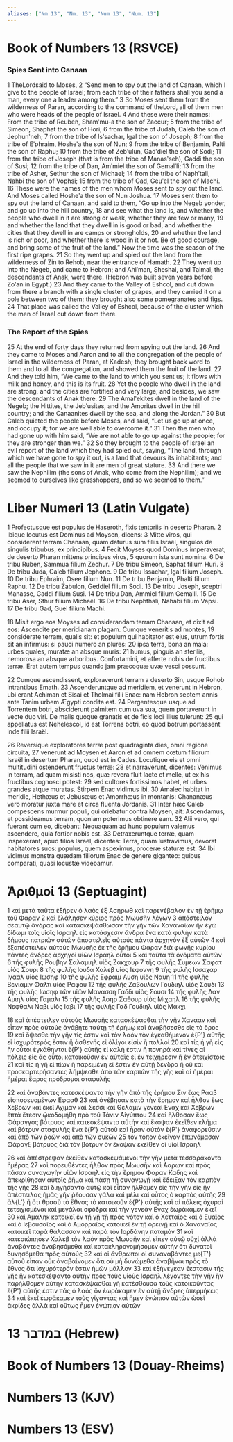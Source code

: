 ```yaml
---
aliases: ["Nm 13", "Nm. 13", "Num 13", "Num. 13"]
---
```



# Book of Numbers 13 (RSVCE)

### Spies Sent into Canaan
1 TheLordsaid to Moses,
2 “Send men to spy out the land of Canaan, which I give to the people of Israel; from each tribe of their fathers shall you send a man, every one a leader among them.”
3 So Moses sent them from the wilderness of Paran, according to the command of theLord, all of them men who were heads of the people of Israel.
4 And these were their names: From the tribe of Reuben, Shamʹmu-a the son of Zaccur;
5 from the tribe of Simeon, Shaphat the son of Hori;
6 from the tribe of Judah, Caleb the son of Jephunʹneh;
7 from the tribe of Isʹsachar, Igal the son of Joseph;
8 from the tribe of Eʹphraim, Hosheʹa the son of Nun;
9 from the tribe of Benjamin, Palti the son of Raphu;
10 from the tribe of Zebʹulun, Gadʹdiel the son of Sodi;
11 from the tribe of Joseph (that is from the tribe of Manasʹseh), Gaddi the son of Susi;
12 from the tribe of Dan, Amʹmiel the son of Gemalʹli;
13 from the tribe of Asher, Sethur the son of Michael;
14 from the tribe of Naphʹtali, Nahbi the son of Vophsi;
15 from the tribe of Gad, Geuʹel the son of Machi.
16 These were the names of the men whom Moses sent to spy out the land. And Moses called Hosheʹa the son of Nun Joshua.
17 Moses sent them to spy out the land of Canaan, and said to them, “Go up into the Negeb yonder, and go up into the hill country,
18 and see what the land is, and whether the people who dwell in it are strong or weak, whether they are few or many,
19 and whether the land that they dwell in is good or bad, and whether the cities that they dwell in are camps or strongholds,
20 and whether the land is rich or poor, and whether there is wood in it or not. Be of good courage, and bring some of the fruit of the land.” Now the time was the season of the first ripe grapes.
21 So they went up and spied out the land from the wilderness of Zin to Rehob, near the entrance of Hamath.
22 They went up into the Negeb, and came to Hebron; and Ahiʹman, Sheshai, and Talmai, the descendants of Anak, were there. (Hebron was built seven years before Zoʹan in Egypt.)
23 And they came to the Valley of Eshcol, and cut down from there a branch with a single cluster of grapes, and they carried it on a pole between two of them; they brought also some pomegranates and figs.
24 That place was called the Valley of Eshcol, because of the cluster which the men of Israel cut down from there.
### The Report of the Spies
25 At the end of forty days they returned from spying out the land.
26 And they came to Moses and Aaron and to all the congregation of the people of Israel in the wilderness of Paran, at Kadesh; they brought back word to them and to all the congregation, and showed them the fruit of the land.
27 And they told him, “We came to the land to which you sent us; it flows with milk and honey, and this is its fruit.
28 Yet the people who dwell in the land are strong, and the cities are fortified and very large; and besides, we saw the descendants of Anak there.
29 The Amalʹekites dwell in the land of the Negeb; the Hittites, the Jebʹusites, and the Amorites dwell in the hill country; and the Canaanites dwell by the sea, and along the Jordan.”
30 But Caleb quieted the people before Moses, and said, “Let us go up at once, and occupy it; for we are well able to overcome it.”
31 Then the men who had gone up with him said, “We are not able to go up against the people; for they are stronger than we.”
32 So they brought to the people of Israel an evil report of the land which they had spied out, saying, “The land, through which we have gone to spy it out, is a land that devours its inhabitants; and all the people that we saw in it are men of great stature.
33 And there we saw the Nephilim (the sons of Anak, who come from the Nephilim); and we seemed to ourselves like grasshoppers, and so we seemed to them.”


# Liber Numeri 13 (Latin Vulgate)

1 Profectusque est populus de Haseroth, fixis tentoriis in deserto Pharan.
2 Ibique locutus est Dominus ad Moysen, dicens:
3 Mitte viros, qui considerent terram Chanaan, quam daturus sum filiis Israël, singulos de singulis tribubus, ex principibus.
4 Fecit Moyses quod Dominus imperaverat, de deserto Pharan mittens principes viros,
5 quorum ista sunt nomina.
6 De tribu Ruben, Sammua filium Zechur.
7 De tribu Simeon, Saphat filium Huri.
8 De tribu Juda, Caleb filium Jephone.
9 De tribu Issachar, Igal filium Joseph.
10 De tribu Ephraim, Osee filium Nun.
11 De tribu Benjamin, Phalti filium Raphu.
12 De tribu Zabulon, Geddiel filium Sodi.
13 De tribu Joseph, sceptri Manasse, Gaddi filium Susi.
14 De tribu Dan, Ammiel filium Gemalli.
15 De tribu Aser, Sthur filium Michaël.
16 De tribu Nephthali, Nahabi filium Vapsi.
17 De tribu Gad, Guel filium Machi.

18 Misit ergo eos Moyses ad considerandam terram Chanaan, et dixit ad eos: Ascendite per meridianam plagam. Cumque veneritis ad montes,
19 considerate terram, qualis sit: et populum qui habitator est ejus, utrum fortis sit an infirmus: si pauci numero an plures:
20 ipsa terra, bona an mala: urbes quales, muratæ an absque muris:
21 humus, pinguis an sterilis, nemorosa an absque arboribus. Confortamini, et afferte nobis de fructibus terræ. Erat autem tempus quando jam præcoquæ uvæ vesci possunt.

22 Cumque ascendissent, exploraverunt terram a deserto Sin, usque Rohob intrantibus Emath.
23 Ascenderuntque ad meridiem, et venerunt in Hebron, ubi erant Achiman et Sisai et Tholmai filii Enac: nam Hebron septem annis ante Tanim urbem Ægypti condita est.
24 Pergentesque usque ad Torrentem botri, absciderunt palmitem cum uva sua, quem portaverunt in vecte duo viri. De malis quoque granatis et de ficis loci illius tulerunt:
25 qui appellatus est Nehelescol, id est Torrens botri, eo quod botrum portassent inde filii Israël.

26 Reversique exploratores terræ post quadraginta dies, omni regione circuita,
27 venerunt ad Moysen et Aaron et ad omnem cœtum filiorum Israël in desertum Pharan, quod est in Cades. Locutique eis et omni multitudini ostenderunt fructus terræ:
28 et narraverunt, dicentes: Venimus in terram, ad quam misisti nos, quæ revera fluit lacte et melle, ut ex his fructibus cognosci potest:
29 sed cultores fortissimos habet, et urbes grandes atque muratas. Stirpem Enac vidimus ibi.
30 Amalec habitat in meridie, Hethæus et Jebusæus et Amorrhæus in montanis: Chananæus vero moratur juxta mare et circa fluenta Jordanis.
31 Inter hæc Caleb compescens murmur populi, qui oriebatur contra Moysen, ait: Ascendamus, et possideamus terram, quoniam poterimus obtinere eam.
32 Alii vero, qui fuerant cum eo, dicebant: Nequaquam ad hunc populum valemus ascendere, quia fortior nobis est.
33 Detraxeruntque terræ, quam inspexerant, apud filios Israël, dicentes: Terra, quam lustravimus, devorat habitatores suos: populus, quem aspeximus, proceræ staturæ est.
34 Ibi vidimus monstra quædam filiorum Enac de genere giganteo: quibus comparati, quasi locustæ videbamur.


# Ἀριθμοί 13 (Septuagint)

1 καὶ μετὰ ταῦτα ἐξῆρεν ὁ λαὸς ἐξ Ασηρωθ καὶ παρενέβαλον ἐν τῇ ἐρήμῳ τοῦ Φαραν
2 καὶ ἐλάλησεν κύριος πρὸς Μωυσῆν λέγων
3 ἀπόστειλον σεαυτῷ ἄνδρας καὶ κατασκεψάσθωσαν τὴν γῆν τῶν Χαναναίων ἣν ἐγὼ δίδωμι τοῖς υἱοῖς Ισραηλ εἰς κατάσχεσιν ἄνδρα ἕνα κατὰ φυλὴν κατὰ δήμους πατριῶν αὐτῶν ἀποστελεῖς αὐτούς πάντα ἀρχηγὸν ἐξ αὐτῶν
4 καὶ ἐξαπέστειλεν αὐτοὺς Μωυσῆς ἐκ τῆς ἐρήμου Φαραν διὰ φωνῆς κυρίου πάντες ἄνδρες ἀρχηγοὶ υἱῶν Ισραηλ οὗτοι
5 καὶ ταῦτα τὰ ὀνόματα αὐτῶν
6 τῆς φυλῆς Ρουβην Σαλαμιηλ υἱὸς Ζακχουρ
7 τῆς φυλῆς Συμεων Σαφατ υἱὸς Σουρι
8 τῆς φυλῆς Ιουδα Χαλεβ υἱὸς Ιεφοννη
9 τῆς φυλῆς Ισσαχαρ Ιγααλ υἱὸς Ιωσηφ
10 τῆς φυλῆς Εφραιμ Αυση υἱὸς Ναυη
11 τῆς φυλῆς Βενιαμιν Φαλτι υἱὸς Ραφου
12 τῆς φυλῆς Ζαβουλων Γουδιηλ υἱὸς Σουδι
13 τῆς φυλῆς Ιωσηφ τῶν υἱῶν Μανασση Γαδδι υἱὸς Σουσι
14 τῆς φυλῆς Δαν Αμιηλ υἱὸς Γαμαλι
15 τῆς φυλῆς Ασηρ Σαθουρ υἱὸς Μιχαηλ
16 τῆς φυλῆς Νεφθαλι Ναβι υἱὸς Ιαβι
17 τῆς φυλῆς Γαδ Γουδιηλ υἱὸς Μακχι

18 καὶ ἀπέστειλεν αὐτοὺς Μωυσῆς κατασκέψασθαι τὴν γῆν Χανααν καὶ εἶπεν πρὸς αὐτούς ἀνάβητε ταύτῃ τῇ ἐρήμῳ καὶ ἀναβήσεσθε εἰς τὸ ὄρος
19 καὶ ὄψεσθε τὴν γῆν τίς ἐστιν καὶ τὸν λαὸν τὸν ἐγκαθήμενον ἐ{P'} αὐτῆς εἰ ἰσχυρότερός ἐστιν ἢ ἀσθενής εἰ ὀλίγοι εἰσὶν ἢ πολλοί
20 καὶ τίς ἡ γῆ εἰς ἣν οὗτοι ἐγκάθηνται ἐ{P'} αὐτῆς εἰ καλή ἐστιν ἢ πονηρά καὶ τίνες αἱ πόλεις εἰς ἃς οὗτοι κατοικοῦσιν ἐν αὐταῖς εἰ ἐν τειχήρεσιν ἢ ἐν ἀτειχίστοις
21 καὶ τίς ἡ γῆ εἰ πίων ἢ παρειμένη εἰ ἔστιν ἐν αὐτῇ δένδρα ἢ οὔ καὶ προσκαρτερήσαντες λήμψεσθε ἀπὸ τῶν καρπῶν τῆς γῆς καὶ αἱ ἡμέραι ἡμέραι ἔαρος πρόδρομοι σταφυλῆς

22 καὶ ἀναβάντες κατεσκέψαντο τὴν γῆν ἀπὸ τῆς ἐρήμου Σιν ἕως Ρααβ εἰσπορευομένων Εφααθ
23 καὶ ἀνέβησαν κατὰ τὴν ἔρημον καὶ ἦλθον ἕως Χεβρων καὶ ἐκεῖ Αχιμαν καὶ Σεσσι καὶ Θελαμιν γενεαὶ Εναχ καὶ Χεβρων ἑπτὰ ἔτεσιν ᾠκοδομήθη πρὸ τοῦ Τάνιν Αἰγύπτου
24 καὶ ἤλθοσαν ἕως Φάραγγος βότρυος καὶ κατεσκέψαντο αὐτήν καὶ ἔκοψαν ἐκεῖθεν κλῆμα καὶ βότρυν σταφυλῆς ἕνα ἐ{P'} αὐτοῦ καὶ ἦραν αὐτὸν ἐ{P'} ἀναφορεῦσιν καὶ ἀπὸ τῶν ῥοῶν καὶ ἀπὸ τῶν συκῶν
25 τὸν τόπον ἐκεῖνον ἐπωνόμασαν Φάραγξ βότρυος διὰ τὸν βότρυν ὃν ἔκοψαν ἐκεῖθεν οἱ υἱοὶ Ισραηλ

26 καὶ ἀπέστρεψαν ἐκεῖθεν κατασκεψάμενοι τὴν γῆν μετὰ τεσσαράκοντα ἡμέρας
27 καὶ πορευθέντες ἦλθον πρὸς Μωυσῆν καὶ Ααρων καὶ πρὸς πᾶσαν συναγωγὴν υἱῶν Ισραηλ εἰς τὴν ἔρημον Φαραν Καδης καὶ ἀπεκρίθησαν αὐτοῖς ῥῆμα καὶ πάσῃ τῇ συναγωγῇ καὶ ἔδειξαν τὸν καρπὸν τῆς γῆς
28 καὶ διηγήσαντο αὐτῷ καὶ εἶπαν ἤλθαμεν εἰς τὴν γῆν εἰς ἣν ἀπέστειλας ἡμᾶς γῆν ῥέουσαν γάλα καὶ μέλι καὶ οὗτος ὁ καρπὸς αὐτῆς
29 ἀλ{L'} ἢ ὅτι θρασὺ τὸ ἔθνος τὸ κατοικοῦν ἐ{P'} αὐτῆς καὶ αἱ πόλεις ὀχυραὶ τετειχισμέναι καὶ μεγάλαι σφόδρα καὶ τὴν γενεὰν Εναχ ἑωράκαμεν ἐκεῖ
30 καὶ Αμαληκ κατοικεῖ ἐν τῇ γῇ τῇ πρὸς νότον καὶ ὁ Χετταῖος καὶ ὁ Ευαῖος καὶ ὁ Ιεβουσαῖος καὶ ὁ Αμορραῖος κατοικεῖ ἐν τῇ ὀρεινῇ καὶ ὁ Χαναναῖος κατοικεῖ παρὰ θάλασσαν καὶ παρὰ τὸν Ιορδάνην ποταμόν
31 καὶ κατεσιώπησεν Χαλεβ τὸν λαὸν πρὸς Μωυσῆν καὶ εἶπεν αὐτῷ οὐχί ἀλλὰ ἀναβάντες ἀναβησόμεθα καὶ κατακληρονομήσομεν αὐτήν ὅτι δυνατοὶ δυνησόμεθα πρὸς αὐτούς
32 καὶ οἱ ἄνθρωποι οἱ συναναβάντες με{T'} αὐτοῦ εἶπαν οὐκ ἀναβαίνομεν ὅτι οὐ μὴ δυνώμεθα ἀναβῆναι πρὸς τὸ ἔθνος ὅτι ἰσχυρότερόν ἐστιν ἡμῶν μᾶλλον
33 καὶ ἐξήνεγκαν ἔκστασιν τῆς γῆς ἣν κατεσκέψαντο αὐτήν πρὸς τοὺς υἱοὺς Ισραηλ λέγοντες τὴν γῆν ἣν παρήλθομεν αὐτὴν κατασκέψασθαι γῆ κατέσθουσα τοὺς κατοικοῦντας ἐ{P'} αὐτῆς ἐστιν πᾶς ὁ λαός ὃν ἑωράκαμεν ἐν αὐτῇ ἄνδρες ὑπερμήκεις
34 καὶ ἐκεῖ ἑωράκαμεν τοὺς γίγαντας καὶ ἦμεν ἐνώπιον αὐτῶν ὡσεὶ ἀκρίδες ἀλλὰ καὶ οὕτως ἦμεν ἐνώπιον αὐτῶν


# 13 במדבר (Hebrew)


# Book of Numbers 13 (Douay-Rheims)


# Numbers 13 (KJV)


# Numbers 13 (ESV)

